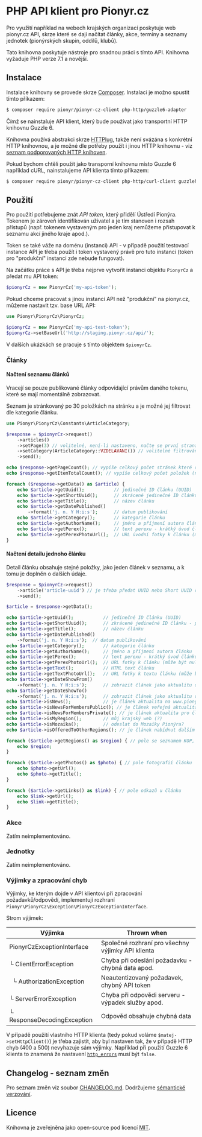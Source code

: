 # PHP API klient pro Pionyr.cz

Pro využití například na webech krajských organizací poskytuje web pionyr.cz API, skrze které se dají načítat články,
akce, termíny a seznamy jednotek (pionýrských skupin, oddílů, klubů).

Tato knihovna poskytuje nástroje pro snadnou práci s tímto API. Knihovna vyžaduje PHP verze 7.1 a novější.

## Instalace

Instalace knihovny se provede skrze [Composer](https://getcomposer.org/). Instalaci je možno spustit tímto příkazem:

```sh
$ composer require pionyr/pionyr-cz-client php-http/guzzle6-adapter
```

Čímž se nainstaluje API klient, který bude používat jako transportní HTTP knihovnu Guzzle 6.

Knihovna používá abstrakci skrze [HTTPlug](https://github.com/php-http/httplug), takže není svázána s konkrétní
HTTP knihovnou, a je možné dle potřeby použít i jinou HTTP knihovnu - viz
[seznam podporovaných HTTP knihoven](http://docs.php-http.org/en/latest/clients.html).

Pokud bychom chtěli použít jako transporní knihovnu místo Guzzle 6 například cURL, nainstalujeme API klienta tímto příkazem:

```sh
$ composer require pionyr/pionyr-cz-client php-http/curl-client guzzlehttp/psr7
```

## Použití

Pro použití potřebujeme znát *API token*, který přidělí Ústředí Pionýra. Tokenem je zároveň identifikován uživatel
a je tím stanoven i rozsah přístupů (např. tokenem vystaveným pro jeden kraj nemůžeme přistupovat k seznamu akcí jiného kraje apod.).

Token se také váže na doménu (instanci) API - v případě použití testovací instance API je třeba použít i token vystavený právě pro
tuto instanci (token pro "produkční" instanci zde nebude fungovat).

Na začátku práce s API je třeba nejprve vytvořit instanci objektu `PionyrCz` a předat mu API token:

```php
$pionyrCz = new PionyrCz('my-api-token');
```

Pokud chceme pracovat s jinou instancí API než "produkční" na pionyr.cz, můžeme nastavit tzv. base URL API:

```php
use Pionyr\PionyrCz\PionyrCz;

$pionyrCz = new PionyrCz('my-api-test-token');
$pionyrCz->setBaseUrl('http://staging.pionyr.cz/api/');
```

V dalších ukázkách se pracuje s tímto objektem `$pionyrCz`.

### Články

#### Načtení seznamu článků

Vracejí se pouze publikované články odpovídající právům daného tokenu, které se mají momentálně zobrazovat.

Seznam je stránkovaný po 30 položkách na stránku a je možné jej filtrovat dle kategorie článku.

```php
use Pionyr\PionyrCz\Constants\ArticleCategory;

$response = $pionyrCz->request()
    ->articles()
    ->setPage(3) // volitelné, není-li nastaveno, načte se první strana výpisu
    ->setCategory(ArticleCategory::VZDELAVANI()) // volitelné filtrování dle kategorie, není-li nastaveno, načtou se články ve všech kategoriích
    ->send();

echo $response->getPageCount(); // vypíše celkový počet stránek které daný seznam obsahuje
echo $response->getItemTotalCount(); // vypíše celkový počet položek (na všech stránkách) které daný seznam obsahuje

foreach ($response->getData() as $article) {
    echo $article->getUuid();           // jedinečné ID článku (UUID)
    echo $article->getShortUuid();      // zkrácené jedinečné ID článku - pro použití například v URL
    echo $article->getTitle();          // název článku 
    echo $article->getDatePublished()
        ->format('j. n. Y H:i:s');      // datum publikování
    echo $article->getCategory();       // kategorie článku
    echo $article->getAuthorName();     // jméno a příjmení autora článku
    echo $article->getPerex();          // text perexu - krátký úvod článku
    echo $article->getPerexPhotoUrl();  // URL úvodní fotky k článku (může být null)
}
```

#### Načtení detailu jednoho článku

Detail článku obsahuje stejné položky, jako jeden článek v seznamu, a k tomu je doplněn o dalších údaje.

```php
$response = $pionyrCz->request()
    ->article('article-uuid') // je třeba předat UUID nebo Short UUID článku
    ->send();

$article = $response->getData();

echo $article->getUuid();           // jedinečné ID článku (UUID)
echo $article->getShortUuid();      // zkrácené jedinečné ID článku - pro použití například v URL
echo $article->getTitle();          // název článku
echo $article->getDatePublished()
    ->format('j. n. Y H:i:s');  // datum publikování
echo $article->getCategory();       // kategorie článku
echo $article->getAuthorName();     // jméno a příjmení autora článku
echo $article->getPerex();          // text perexu - krátký úvod článku
echo $article->getPerexPhotoUrl();  // URL fotky k článku (může být null)
echo $article->getText();           // HTML text článku
echo $article->getTextPhotoUrl();   // URL fotky k textu článku (může být null)
echo $article->getDateShowFrom()
    ->format('j. n. Y H:i:s');      // zobrazit článek jako aktualitu od (může být null)
echo $article->getDateShowTo()
    ->format('j. n. Y H:i:s');      // zobrazit článek jako aktualitu do (může být null)
echo $article->isNews();            // je článek aktualita na www.pionyr.cz?
echo $article->isNewsForMembersPublic(); // je článek veřejná aktualita pro členy?
echo $article->isNewsForMembersPrivate(); // je článek aktualita pro členy po přihlášení?
echo $article->isMyRegion();        // můj krajský web (?)
echo $article->isMozaika();         // odeslat do Mozaiky Pionýra?
echo $article->isOfferedToOtherRegions(); // je článek nabídnut dalším krajům?

foreach ($article->getRegions() as $region) { // pole se seznamem KOP, ve kterých se má článek zobrazovat
    echo $region;
}

foreach ($article->getPhotos() as $photo) { // pole fotografií článku
    echo $photo->getUrl();
    echo $photo->getTitle();
}

foreach ($article->getLinks() as $link) { // pole odkazů u článku
    echo $link->getUrl();
    echo $link->getTitle();
}
```

### Akce
Zatím neimplementováno.

### Jednotky
Zatím neimplementováno.

### Výjimky a zpracování chyb

Výjimky, ke kterým dojde v API klientovi při zpracování požadavků/odpovědí, implementují rozhraní `Pionyr\PionyrCz\Exception\PionyrCzExceptionInterface`.

Strom výjimek:

| Výjimka                                           | Thrown when                                                   |
|---------------------------------------------------|---------------------------------------------------------------|
| PionyrCzExceptionInterface                        | Společné rozhraní pro všechny výjimky API klienta             |
| └ ClientErrorException                            | Chyba při odeslání požadavku - chybná data apod.              |
| &nbsp;&nbsp;└ AuthorizationException              | Neautentizovaný požadavek, chybný API token                   |
| └ ServerErrorException                            | Chyba při odpovědi serveru - výpadek služby apod.             |
| └ ResponseDecodingException                       | Odpověd obsahuje chybná data                                  |

V případě použití vlastního HTTP klienta (tedy pokud voláme `$matej->setHttpClient()`) je třeba zajistit, aby byl nastaven tak,
že v případě HTTP chyb (400 a 500) nevyhazuje sám výjimky. Například při použití Guzzle 6 klienta to znamená že nastavení
[`http_errors`](http://docs.guzzlephp.org/en/stable/request-options.html#http-errors) musí být `false`.

## Changelog - seznam změn
Pro seznam změn viz soubor [CHANGELOG.md](CHANGELOG.md). Dodržujeme [sémantické verzování](http://semver.org/).

## Licence
Knihovna je zveřejněna jako open-source pod licencí [MIT](LICENCE.md).
